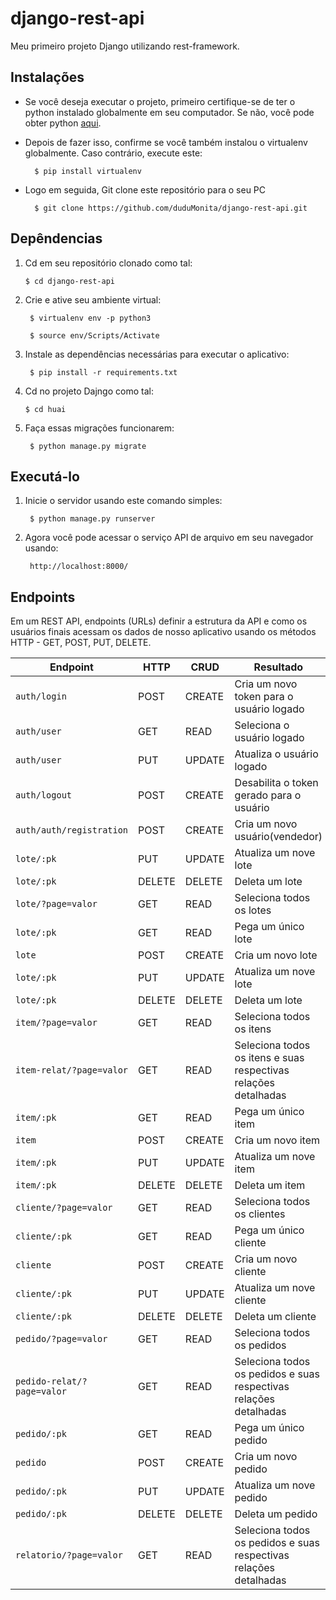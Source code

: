 # django-rest-api
Meu primeiro projeto Django utilizando rest-framework.

## Instalações
- Se você deseja executar o projeto, primeiro certifique-se de ter o python instalado globalmente em seu computador. Se não, você pode obter python [aqui](https://python.org.br/instalacao-windows/ "aqui").

- Depois de fazer isso, confirme se você também instalou o virtualenv globalmente. Caso contrário, execute este:

        $ pip install virtualenv
- Logo em seguida, Git clone este repositório para o seu PC

        $ git clone https://github.com/duduMonita/django-rest-api.git
## Depêndencias
1.  Cd em seu repositório clonado como tal:

        $ cd django-rest-api
2. Crie e ative seu ambiente virtual:

        $ virtualenv env -p python3
    
        $ source env/Scripts/Activate
3. Instale as dependências necessárias para executar o aplicativo:

        $ pip install -r requirements.txt
4.  Cd no projeto Dajngo como tal:

        $ cd huai       
5. Faça essas migrações funcionarem:

        $ python manage.py migrate

## Executá-lo
1. Inicie o servidor usando este comando simples:

        $ python manage.py runserver
2. Agora você pode acessar o serviço API de arquivo em seu navegador usando:

        http://localhost:8000/

## Endpoints
Em um REST API, endpoints (URLs) definir a estrutura da API e como os usuários finais acessam os dados de nosso aplicativo usando os métodos HTTP - GET, POST, PUT, DELETE. 

Endpoint |HTTP | CRUD | Resultado
-- | -- |-- |--
`auth/login` | POST | CREATE | Cria um novo token para o usuário logado
`auth/user` | GET | READ | Seleciona o usuário logado
`auth/user` | PUT | UPDATE | Atualiza o usuário logado
`auth/logout` | POST | CREATE | Desabilita o token gerado para o usuário
`auth/auth/registration`| POST | CREATE | Cria um novo usuário(vendedor)
`lote/:pk` | PUT | UPDATE | Atualiza um nove lote
`lote/:pk` | DELETE | DELETE | Deleta um lote
`lote/?page=valor` | GET | READ | Seleciona todos os lotes
`lote/:pk` | GET | READ | Pega um único lote
`lote`| POST | CREATE | Cria um novo lote
`lote/:pk` | PUT | UPDATE | Atualiza um nove lote
`lote/:pk` | DELETE | DELETE | Deleta um lote
`item/?page=valor` | GET | READ | Seleciona todos os itens
`item-relat/?page=valor` | GET | READ | Seleciona todos os itens e suas respectivas relações detalhadas
`item/:pk` | GET | READ | Pega um único item
`item`| POST | CREATE | Cria um novo item
`item/:pk` | PUT | UPDATE | Atualiza um nove item
`item/:pk` | DELETE | DELETE | Deleta um item
`cliente/?page=valor` | GET | READ | Seleciona todos os clientes
`cliente/:pk` | GET | READ | Pega um único cliente
`cliente`| POST | CREATE | Cria um novo cliente
`cliente/:pk` | PUT | UPDATE | Atualiza um nove cliente
`cliente/:pk` | DELETE | DELETE | Deleta um cliente
`pedido/?page=valor` | GET | READ | Seleciona todos os pedidos
`pedido-relat/?page=valor` | GET | READ | Seleciona todos os pedidos e suas respectivas relações detalhadas
`pedido/:pk` | GET | READ | Pega um único pedido
`pedido`| POST | CREATE | Cria um novo pedido
`pedido/:pk` | PUT | UPDATE | Atualiza um nove pedido
`pedido/:pk` | DELETE | DELETE | Deleta um pedido
`relatorio/?page=valor` | GET | READ | Seleciona todos os pedidos e suas respectivas relações detalhadas
